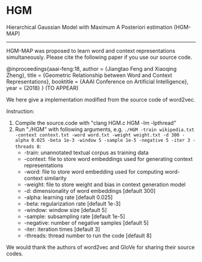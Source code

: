 # HGM

Hierarchical Gaussian Model with Maximum A Posteriori estimation (HGM-MAP) 
________________________________________________________________________________

HGM-MAP was proposed to learn word and context representations simultaneously. Please cite the following paper if you use our source code.

@inproceedings{aaai-feng:18,
	author = {Jiangtao Feng and Xiaoqing Zheng},
	title = {Geometric Relationship between Word and Context Representations},
	booktitle = {AAAI Conference on Artificial Intelligence},
	year = {2018}
}
(TO APPEAR)

We here give a implementation modified from the source code of word2vec.

Instruction:
1. Compile the source.code with "clang HGM.c HGM -lm -lpthread"
2. Run "./HGM" with following arguments, e.g. `./HGM -train wikipedia.txt -context context.txt -word word.txt -weight weight.txt -d 300 -alpha 0.025 -beta 1e-3 -window 5 -sample 1e-5 -negative 5 -iter 3 -threads 8`:
	- -train: unannotated textual corpus as training data
	- -context: file to store word embeddings used for generating context representations
	- -word: file to store word embedding used for computing word-context similarity
	- -weight: file to store weight and bias in context generation model  
	- -d: dimensionality of word embeddings [default 300]
	- -alpha: learning rate [default 0.025]
	- -beta: regularization rate [default 1e-3]
	- -window: window size [default 5]
	- -sample: subsampling rate [default 1e-5]
	- -negative: number of negative samples [default 5]
	- -iter: iteration times [default 3]
	- -threads: thread number to run the code [default 8]

We would thank the authors of word2vec and GloVe for sharing their source codes.
